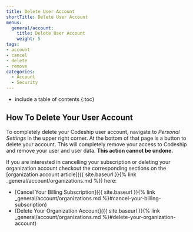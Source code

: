 ```yaml
---
title: Delete User Account
shortTitle: Delete User Account
menus:
  general/account:
    title: Delete User Account
    weight: 5
tags:
- account
- cancel
- delete
- remove
categories:
  - Account
  - Security
---
```


* include a table of contents
{:toc}

## How To Delete Your User Account

To completely delete your Codeship user account, navigate to _Personal Settings_ in the upper right corner. At the bottom of that page is a button to delete your account. This will completely remove your access to Codeship and remove your user and user data. **This action cannot be undone.**

If you are interested in cancelling your subscription or deleting your organization account checkout the corresponding sections on the [organization account article]({{ site.baseurl }}{% link _general/account/organizations.md %}) here:
* [Cancel Your Billing Subscription]({{ site.baseurl }}{% link _general/account/organizations.md %}#cancel-your-billing-subscription)
* [Delete Your Organization Account]({{ site.baseurl }}{% link _general/account/organizations.md %}#delete-your-organization-account)
